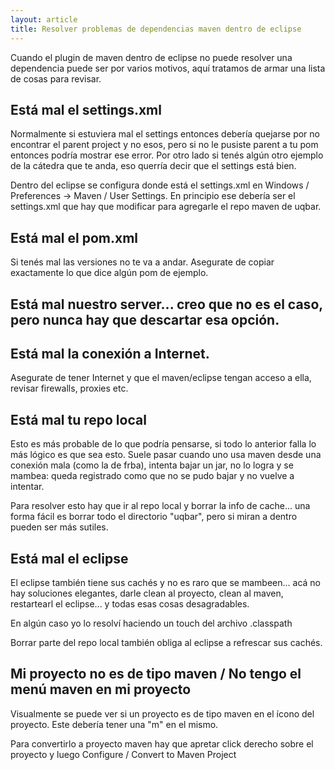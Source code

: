 ```yaml
---
layout: article
title: Resolver problemas de dependencias maven dentro de eclipse
---
```

Cuando el plugin de maven dentro de eclipse no puede resolver una dependencia puede ser por varios motivos, aquí tratamos de armar una lista de cosas para revisar.

Está mal el settings.xml
------------------------

Normalmente si estuviera mal el settings entonces debería quejarse por no encontrar el parent project y no esos, pero si no le pusiste parent a tu pom entonces podría mostrar ese error. Por otro lado si tenés algún otro ejemplo de la cátedra que te anda, eso querría decir que el settings está bien.

Dentro del eclipse se configura donde está el settings.xml en Windows / Preferences -&gt; Maven / User Settings. En principio ese debería ser el settings.xml que hay que modificar para agregarle el repo maven de uqbar.

Está mal el pom.xml
-------------------

Si tenés mal las versiones no te va a andar. Asegurate de copiar exactamente lo que dice algún pom de ejemplo.

Está mal nuestro server... creo que no es el caso, pero nunca hay que descartar esa opción.
-------------------------------------------------------------------------------------------

Está mal la conexión a Internet.
--------------------------------

Asegurate de tener Internet y que el maven/eclipse tengan acceso a ella, revisar firewalls, proxies etc.

Está mal tu repo local
----------------------

Esto es más probable de lo que podría pensarse, si todo lo anterior falla lo más lógico es que sea esto. Suele pasar cuando uno usa maven desde una conexión mala (como la de frba), intenta bajar un jar, no lo logra y se mambea: queda registrado como que no se pudo bajar y no vuelve a intentar.

Para resolver esto hay que ir al repo local y borrar la info de cache... una forma fácil es borrar todo el directorio "uqbar", pero si miran a dentro pueden ser más sutiles.

Está mal el eclipse
-------------------

El eclipse también tiene sus cachés y no es raro que se mambeen... acá no hay soluciones elegantes, darle clean al proyecto, clean al maven, restartearl el eclipse... y todas esas cosas desagradables.

En algún caso yo lo resolví haciendo un touch del archivo .classpath

Borrar parte del repo local también obliga al eclipse a refrescar sus cachés.

Mi proyecto no es de tipo maven / No tengo el menú maven en mi proyecto
-----------------------------------------------------------------------

Visualmente se puede ver si un proyecto es de tipo maven en el ícono del proyecto. Este debería tener una "m" en el mismo.

Para convertirlo a proyecto maven hay que apretar click derecho sobre el proyecto y luego Configure / Convert to Maven Project
